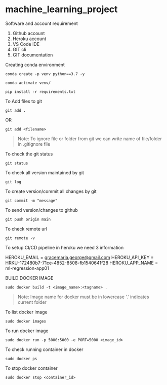 # machine_learning_project

Software and account requirement

1. Github account
2. Heroku account
3. VS Code IDE
4. GIT cli
5. GIT documentation

Creating conda environment
```
conda create -p venv python==3.7 -y
```
```
conda activate venv/
```
```
pip install -r requirements.txt
```

To Add files to git

```
git add .
```
OR
```
git add <filename>
```

> Note: To ignore file or folder from git we can write name of file/folder in .gitignore file

To check the git status
```
git status
```
To check all version maintained by git
```
git log
```
To create version/commit all changes by git
```
git commit -m "message"
```
To send version/changes to github
```
git push origin main
```
To check remote url
```
git remote -v
```

To setup CI/CD pipeline in heroku we need 3 information

HEROKU_EMAIL = gracemaria.george@gmail.com
HEROKU_API_KEY = HRKU-172480b7-71ce-4852-8508-fb1540641f28
HEROKU_APP_NAME = ml-regression-app01

BUILD DOCKER IMAGE

```
sudo docker build -t <image_name>:<tagname> .
```

> Note: Image name for docker must be in lowercase
>       '.' indicates current folder

To list docker image
```
sudo docker images
```

To run docker image
```
sudo docker run -p 5000:5000 -e PORT=5000 <image_id>
```

To check running container in docker
```
sudo docker ps
```

To stop docker container
```
sudo docker stop <container_id>
```


